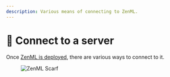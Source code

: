 ```yaml
---
description: Various means of connecting to ZenML.
---
```


# 🔌 Connect to a server

Once [ZenML is deployed](../../user-guide/production-guide/deploying-zenml.md), there are various ways to connect to it.&#x20;

<figure><img src="https://static.scarf.sh/a.png?x-pxid=f0b4f458-0a54-4fcd-aa95-d5ee424815bc" alt="ZenML Scarf"><figcaption></figcaption></figure>
